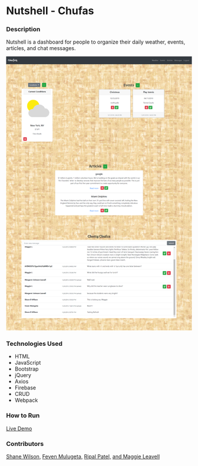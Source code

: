 # Nutshell - Chufas

### Description
Nutshell is a dashboard for people to organize their daily weather, events, articles, and chat messages.

![homepage](./screenshots/homepage.png)

### Technologies Used
* HTML
* JavaScript
* Bootstrap
* jQuery
* Axios
* Firebase
* CRUD
* Webpack

### How to Run
[Live Demo](https://nutshell-chufas.firebaseapp.com/)

### Contributors
[Shane Wilson,](https://github.com/shanedwilson)
[Feven Mulugeta,](https://github.com/Feven90)
[Ripal Patel,](https://github.com/ripalpate)
[and Maggie Leavell](https://github.com/mjleavell)

